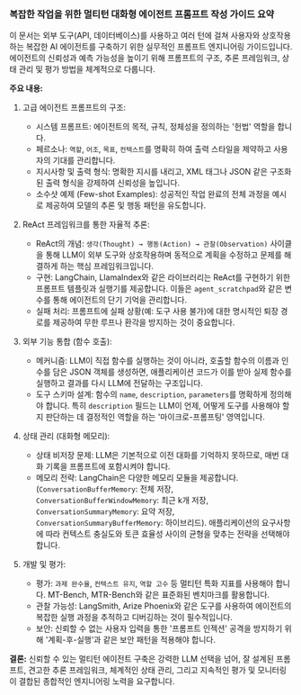 ### **복잡한 작업을 위한 멀티턴 대화형 에이전트 프롬프트 작성 가이드 요약**

이 문서는 외부 도구(API, 데이터베이스)를 사용하고 여러 턴에 걸쳐 사용자와 상호작용하는 복잡한 AI 에이전트를 구축하기 위한 실무적인 프롬프트 엔지니어링 가이드입니다. 에이전트의 신뢰성과 예측 가능성을 높이기 위해 프롬프트의 구조, 추론 프레임워크, 상태 관리 및 평가 방법을 체계적으로 다룹니다.

**주요 내용:**

1.  고급 에이전트 프롬프트의 구조:
    *   시스템 프롬프트: 에이전트의 목적, 규칙, 정체성을 정의하는 '헌법' 역할을 합니다.
    *   페르소나: `역할`, `어조`, `목표`, `컨텍스트`를 명확히 하여 출력 스타일을 제약하고 사용자의 기대를 관리합니다.
    *   지시사항 및 출력 형식: 명확한 지시를 내리고, XML 태그나 JSON 같은 구조화된 출력 형식을 강제하여 신뢰성을 높입니다.
    *   소수샷 예제 (Few-shot Examples): 성공적인 작업 완료의 전체 과정을 예시로 제공하여 모델의 추론 및 행동 패턴을 유도합니다.

2.  ReAct 프레임워크를 통한 자율적 추론:
    *   ReAct의 개념: `생각(Thought) → 행동(Action) → 관찰(Observation)` 사이클을 통해 LLM이 외부 도구와 상호작용하며 동적으로 계획을 수정하고 문제를 해결하게 하는 핵심 프레임워크입니다.
    *   구현: LangChain, LlamaIndex와 같은 라이브러리는 ReAct를 구현하기 위한 프롬프트 템플릿과 실행기를 제공합니다. 이들은 `agent_scratchpad`와 같은 변수를 통해 에이전트의 단기 기억을 관리합니다.
    *   실패 처리: 프롬프트에 실패 상황(예: 도구 사용 불가)에 대한 명시적인 퇴장 경로를 제공하여 무한 루프나 환각을 방지하는 것이 중요합니다.

3.  외부 기능 통합 (함수 호출):
    *   메커니즘: LLM이 직접 함수를 실행하는 것이 아니라, 호출할 함수의 이름과 인수를 담은 JSON 객체를 생성하면, 애플리케이션 코드가 이를 받아 실제 함수를 실행하고 결과를 다시 LLM에 전달하는 구조입니다.
    *   도구 스키마 설계: 함수의 `name`, `description`, `parameters`를 명확하게 정의해야 합니다. 특히 `description` 필드는 LLM이 언제, 어떻게 도구를 사용해야 할지 판단하는 데 결정적인 역할을 하는 '마이크로-프롬프팅' 영역입니다.

4.  상태 관리 (대화형 메모리):
    *   상태 비저장 문제: LLM은 기본적으로 이전 대화를 기억하지 못하므로, 매번 대화 기록을 프롬프트에 포함시켜야 합니다.
    *   메모리 전략: LangChain은 다양한 메모리 모듈을 제공합니다. (`ConversationBufferMemory`: 전체 저장, `ConversationBufferWindowMemory`: 최근 k개 저장, `ConversationSummaryMemory`: 요약 저장, `ConversationSummaryBufferMemory`: 하이브리드). 애플리케이션의 요구사항에 따라 컨텍스트 충실도와 토큰 효율성 사이의 균형을 맞추는 전략을 선택해야 합니다.

5.  개발 및 평가:
    *   평가: `과제 완수율`, `컨텍스트 유지`, `역할 고수` 등 멀티턴 특화 지표를 사용해야 합니다. MT-Bench, MTR-Bench와 같은 표준화된 벤치마크를 활용합니다.
    *   관찰 가능성: LangSmith, Arize Phoenix와 같은 도구를 사용하여 에이전트의 복잡한 실행 과정을 추적하고 디버깅하는 것이 필수적입니다.
    *   보안: 신뢰할 수 없는 사용자 입력을 통한 '프롬프트 인젝션' 공격을 방지하기 위해 '계획-후-실행'과 같은 보안 패턴을 적용해야 합니다.

**결론:**
신뢰할 수 있는 멀티턴 에이전트 구축은 강력한 LLM 선택을 넘어, 잘 설계된 프롬프트, 견고한 추론 프레임워크, 체계적인 상태 관리, 그리고 지속적인 평가 및 모니터링이 결합된 종합적인 엔지니어링 노력을 요구합니다. 